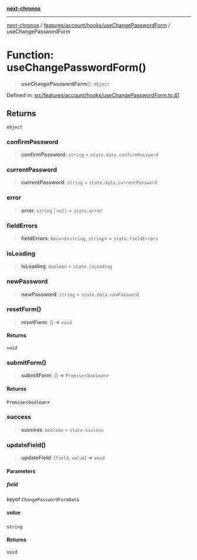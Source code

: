 [**next-chronos**](../../../../../README.md)

***

[next-chronos](../../../../../README.md) / [features/account/hooks/useChangePasswordForm](../README.md) / useChangePasswordForm

# Function: useChangePasswordForm()

> **useChangePasswordForm**(): `object`

Defined in: [src/features/account/hooks/useChangePasswordForm.ts:41](https://github.com/Bababum95/next-chronos/blob/41860730c8dd12c16699269e1eee86402c8d1a9f/src/features/account/hooks/useChangePasswordForm.ts#L41)

## Returns

`object`

### confirmPassword

> **confirmPassword**: `string` = `state.data.confirmPassword`

### currentPassword

> **currentPassword**: `string` = `state.data.currentPassword`

### error

> **error**: `string` \| `null` = `state.error`

### fieldErrors

> **fieldErrors**: `Record`\<`string`, `string`\> = `state.fieldErrors`

### isLoading

> **isLoading**: `boolean` = `state.isLoading`

### newPassword

> **newPassword**: `string` = `state.data.newPassword`

### resetForm()

> **resetForm**: () => `void`

#### Returns

`void`

### submitForm()

> **submitForm**: () => `Promise`\<`boolean`\>

#### Returns

`Promise`\<`boolean`\>

### success

> **success**: `boolean` = `state.success`

### updateField()

> **updateField**: (`field`, `value`) => `void`

#### Parameters

##### field

keyof `ChangePasswordFormData`

##### value

`string`

#### Returns

`void`
